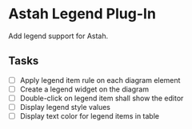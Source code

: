# Astah Legend Plug-In

Add legend support for Astah.

## Tasks

- [ ] Apply legend item rule on each diagram element
- [ ] Create a legend widget on the diagram
- [ ] Double-click on legend item shall show the editor
- [ ] Display legend style values
- [ ] Display text color for legend items in table